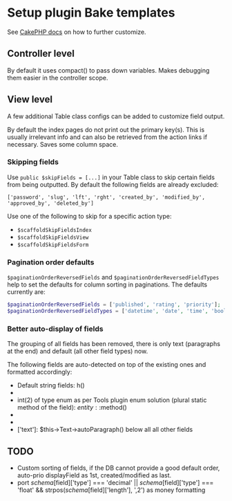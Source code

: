 # Setup plugin Bake templates

See [CakePHP docs](http://book.cakephp.org/3.0/en/bake/development.html#extending-bake) on how to further customize.

## Controller level
By default it uses compact() to pass down variables. Makes debugging them easier in the controller scope.

## View level
A few additional Table class configs can be added to customize field output.

By default the index pages do not print out the primary key(s). This is usually irrelevant info and can also be retrieved from the action links if necessary.
Saves some column space.

### Skipping fields
Use `public $skipFields = [...]` in your Table class to skip certain fields from being outputted.
By default the following fields are already excluded:
```
['password', 'slug', 'lft', 'rght', 'created_by', 'modified_by', 'approved_by', 'deleted_by']
```

Use one of the following to skip for a specific action type:
- `$scaffoldSkipFieldsIndex`
- `$scaffoldSkipFieldsView`
- `$scaffoldSkipFieldsForm`

### Pagination order defaults
`$paginationOrderReversedFields` and `$paginationOrderReversedFieldTypes` help to set the defaults for column sorting in paginations.
The defaults currently are:
```php
$paginationOrderReversedFields = ['published', 'rating', 'priority'];
$paginationOrderReversedFieldTypes = ['datetime', 'date', 'time', 'bool'];
```

### Better auto-display of fields
The grouping of all fields has been removed, there is only text (paragraphs at the end) and default (all other field types) now.

The following fields are auto-detected on top of the existing ones and formatted accordingly:

- Default string fields: h()
- ['integer', 'float', 'decimal', 'biginteger']: $this->Number->format()
- int(2) of type enum as per Tools plugin enum solution (plural static method of the field): $entity::$method()
- ['date', 'time', 'datetime', 'timestamp']: $this->Time->nice()
- ['boolean']: $this->Format->yesNo()
- ['text']: $this->Text->autoParagraph() below all all other fields

## TODO
- Custom sorting of fields, if the DB cannot provide a good default order, auto-prio displayField as 1st, created/modified as last.
- port $schema[$field]['type'] === 'decimal' || $schema[$field]['type'] === 'float' && strpos($schema[$field]['length'], ',2') as money formatting
